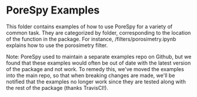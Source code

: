 # PoreSpy Examples

This folder contains examples of how to use PoreSpy for a variety of common
task.  They are categorized by folder, corresponding to the location of the
function in the package.  For instance, /filters/porosimetry.ipynb explains
how to use the porosimetry filter.

Note: PoreSpy used to maintain a separate examples repo on Github, but we
found that these examples would often be out of date with the latest version
of the package and not work.  To remedy this, we've moved the examples into
the main repo, so that when breaking changes are made, we'll be notified
that the examples no longer work since they are tested along with the rest
of the package (thanks TravisCI!).
